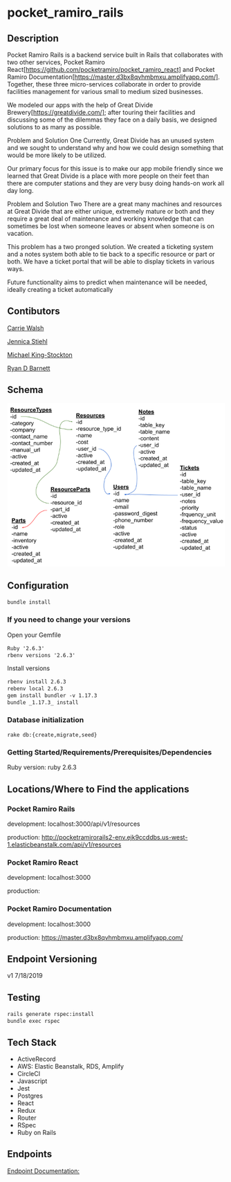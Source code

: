 # pocket_ramiro_rails

## Description
Pocket Ramiro Rails is a backend service built in Rails that collaborates with two other services, Pocket Ramiro React[https://github.com/pocketramiro/pocket_ramiro_react] and Pocket Ramiro Documentation[https://master.d3bx8qvhmbmxu.amplifyapp.com/]. Together, these three micro-services collaborate in order to provide facilities management for various small to medium sized businesses.

We modeled our apps with the help of Great Divide Brewery[https://greatdivide.com/]; after touring their facilities and discussing some of the dilemmas they face on a daily basis, we designed solutions to as many as possible.

Problem and Solution One
Currently, Great Divide has an unused system and we sought to understand why and how we could design something that would be more likely to be utilized.

Our primary focus for this issue is to make our app mobile friendly since we learned that Great Divide is a place with more people on their feet than there are computer stations and they are very busy doing hands-on work all day long.

Problem and Solution Two
There are a great many machines and resources at Great Divide that are either unique, extremely mature or both and they require a great deal of maintenance and working knowledge that can sometimes be lost when someone leaves or absent when someone is on vacation.

This problem has a two pronged solution. We created a ticketing system and a notes system both able to tie back to a specific resource or part or both. We have a ticket portal that will be able to display tickets in various ways.

Future functionality aims to predict when maintenance will be needed, ideally creating a ticket automatically

## Contibutors
[Carrie Walsh](https://github.com/carriewalsh)

[Jennica Stiehl](https://github.com/stiehlrod)

[Michael King-Stockton](https://github.com/KStockton)

[Ryan D Barnett](https://github.com/RyanDBarnett)

## Schema
![Pocket Ramiro Rails Schema](/pr_schema.png?raw=true "Pocket Ramiro Rails Schema")

## Configuration
```
bundle install
 ```
### If you need to change your versions

Open your Gemfile
```
Ruby '2.6.3'
rbenv versions '2.6.3'
```
Install versions
```
rbenv install 2.6.3
rebenv local 2.6.3
gem install bundler -v 1.17.3
bundle _1.17.3_ install
```

### Database initialization
```
rake db:{create,migrate,seed}
```
### Getting Started/Requirements/Prerequisites/Dependencies

Ruby version: ruby 2.6.3

## Locations/Where to Find the applications
### Pocket Ramiro Rails

development: localhost:3000/api/v1/resources

production: http://pocketramirorails2-env.ejk9ccddbs.us-west-1.elasticbeanstalk.com/api/v1/resources

### Pocket Ramiro React

development: localhost:3000

production:

### Pocket Ramiro Documentation

development: localhost:3000

production: https://master.d3bx8qvhmbmxu.amplifyapp.com/

## Endpoint Versioning

v1  7/18/2019

## Testing
```
rails generate rspec:install
bundle exec rspec
```
## Tech Stack

- ActiveRecord  
- AWS: Elastic Beanstalk, RDS, Amplify
- CircleCI
- Javascript
- Jest
- Postgres
- React
- Redux
- Router
- RSpec
- Ruby on Rails


## Endpoints
[Endpoint Documentation:](https://master.d3bx8qvhmbmxu.amplifyapp.com/)
